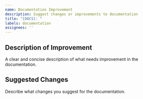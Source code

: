 ```yaml
---
name: Documentation Improvement
description: Suggest changes or improvements to documentation
title: "[DOCS]: "
labels: documentation
assignees: ''
---
```


## Description of Improvement
A clear and concise description of what needs improvement in the documentation.

## Suggested Changes
Describe what changes you suggest for the documentation.
